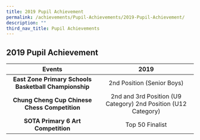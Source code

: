 ```yaml
---
title: 2019 Pupil Achievement
permalink: /achievements/Pupil-Achievements/2019-Pupil-Achievement/
description: ""
third_nav_title: Pupil Achievements
---
```

## 2019 Pupil Achievement

|                       Events                      |                               2019                              |
|:-------------------------------------------------:|:---------------------------------------------------------------:|
| **East Zone Primary Schools Basketball Championship** | 2nd Position (Senior Boys)                                    |
| **Chung Cheng Cup Chinese Chess Competition**       | 2nd and 3rd Position (U9 Category)  2nd Position (U12 Category) |
| **SOTA Primary 6 Art Competition**                    | Top 50 Finalist                                                 |